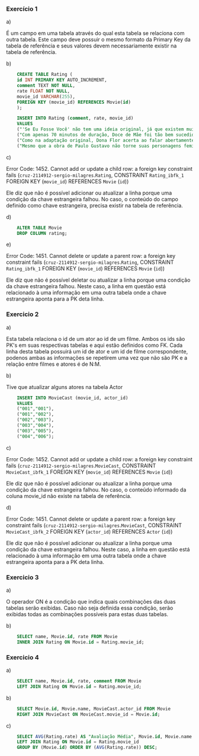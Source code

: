 ### Exercício 1

a)

É um campo em uma tabela através do qual esta tabela se relaciona com outra tabela. Este campo deve possuir o mesmo formato da Primary Key da tabela de referência e seus valores devem necessariamente existir na tabela de referência.

b)

```sql
    CREATE TABLE Rating (
	id INT PRIMARY KEY AUTO_INCREMENT,
    comment TEXT NOT NULL,
	rate FLOAT NOT NULL,
    movie_id VARCHAR(255),
    FOREIGN KEY (movie_id) REFERENCES Movie(id)
    );

    INSERT INTO Rating (comment, rate, movie_id)
    VALUES
    ("'Se Eu Fosse Você' não tem uma ideia original, já que existem muitos filmes de troca de sexo, mas é muito engraçado e espirituoso. Glória Pires é fantástica, muito bonita e também é a responsável por alguns dos melhores momentos do filme. Tony Ramos é 'muito masculino', não tem aquela 'coisa gay' que alguns atores costumam mostrar em suas interpretações; portanto, sua expressão corporal e movimentos como mulher não são naturais como seu papel requer. Enfim, suas falas e situações são hilárias e sua química com Glória Pires é perfeita. O resto do elenco também é excelente e este filme é uma grande diversão","6.1", "001"),
    ("Com apenas 70 minutos de duração, Doce de Mãe foi tão bem sucedido em sua estreia na televisão que acabou gerando uma série, com 14 episódios, lançada no ano seguinte. Fernanda Montenegro venceu o Emmy Internacional como Melhor Atriz pelo telefilme e, depois, foi indicada novamente pela sua interpretação no seriado. Louros merecidos por uma performance inesquecível, que se soma a tantas outras já apresentadas pela veterana atriz.","7.7", "002"),
    ("Como na adaptação original, Dona Flor acerta ao falar abertamente sobre o desejo sexual da mulher e tratar disso sem rodeios ou piadas. Flor gosta de sexo e sexo bom. E não há problema nenhum nisso. É possível dizer que em 2017 as mulheres possuem mais liberdade do que em 1976, quando o primeiro Dona Flor chegou aos cinemas. Porém, o recente retorno do puritanismo mostra como é importante ter essa história novamente nos cinemas. Quando percebe que será feliz realmente com seus dois maridos, Flor dá um tapa na cara da sociedade e em nós também. O novo longa provavelmente não terá o impacto de seu antecessor, mas levanta questões importantes. Por que três pessoas não podem ser felizes em um relacionamento? Aliás, o que os outros têm a ver com isso? Essa é a mensagem que Dona Flor passa com louvor: a vida é curta para se ter medo de ser feliz. Sempre haverá alguém para apontar o dedo e ditar o que é um relacionamento “certo” ou “errado”, mas não vale a pena ser infeliz por isso. Dona Flor e Seus Dois Maridos faz o que o cinema faz de melhor: usa fantasia para enxergar a realidade. E tudo isso sem medo de ser um pouco safado.","5.7", "003"),
    ("Mesmo que a obra de Paulo Gustavo não torne suas personagens femininas e homossexuais em amontoados de clichês, o roteiro desvia suas piadas exageradas para outros alvos fáceis e esquece de focar em temas relevantes, preferindo dar lugar à caricatura que o humorista faz da mãe. Fadado à repetição de piadas e gritarias de seus antecessores, é difícil que Minha Mãe É Uma Peça 3 iguale, também, as boas marcas de bilheteria alcançadas pela franquia.","7.1", "004");
```

c)

Error Code: 1452. Cannot add or update a child row: a foreign key constraint fails (`cruz-2114912-sergio-milagres`.`Rating`, CONSTRAINT `Rating_ibfk_1` FOREIGN KEY (`movie_id`) REFERENCES `Movie` (`id`))

Ele diz que não é possível adicionar ou atualizar a linha porque uma condição da chave estrangeira falhou. No caso, o conteúdo do campo definido como chave estrangeira, precisa existir na tabela de referência.

d)

```sql
    ALTER TABLE Movie
    DROP COLUMN rating;
```

e)

Error Code: 1451. Cannot delete or update a parent row: a foreign key constraint fails (`cruz-2114912-sergio-milagres`.`Rating`, CONSTRAINT `Rating_ibfk_1` FOREIGN KEY (`movie_id`) REFERENCES `Movie` (`id`))

Ele diz que não é possível deletar ou atualizar a linha porque uma condição da chave estrangeira falhou. Neste caso, a linha em questão está relacionado à uma informação em uma outra tabela onde a chave estrangeira aponta para a PK deta linha.

### Exercicio 2

a)

Esta tabela relaciona o id de um ator ao id de um filme. Ambos os ids são PK's em suas respectivas tabelas e aqui estão definidos como FK. Cada linha desta tabela possuirá um id de ator e um id de filme correspondente, podenos ambas as informações se repetirem uma vez que não são PK e a relação entre filmes e atores é de N:M.

b)

Tive que atualizar alguns atores na tabela Actor

```sql
    INSERT INTO MovieCast (movie_id, actor_id)
    VALUES
    ("001","001"),
    ("001","002"),
    ("002","003"),
    ("003","004"),
    ("003","005"),
    ("004","006");
```

c)

Error Code: 1452. Cannot add or update a child row: a foreign key constraint fails (`cruz-2114912-sergio-milagres`.`MovieCast`, CONSTRAINT `MovieCast_ibfk_1` FOREIGN KEY (`movie_id`) REFERENCES `Movie` (`id`))

Ele diz que não é possível adicionar ou atualizar a linha porque uma condição da chave estrangeira falhou. No caso, o conteúdo informado da coluna movie_id não existe na tabela de referência.

d)

Error Code: 1451. Cannot delete or update a parent row: a foreign key constraint fails (`cruz-2114912-sergio-milagres`.`MovieCast`, CONSTRAINT `MovieCast_ibfk_2` FOREIGN KEY (`actor_id`) REFERENCES `Actor` (`id`))

Ele diz que não é possível adicionar ou atualizar a linha porque uma condição da chave estrangeira falhou. Neste caso, a linha em questão está relacionado à uma informação em uma outra tabela onde a chave estrangeira aponta para a PK deta linha.

### Exercicio 3

a)

O operador ON é a condição que indica quais combinações das duas tabelas serão exibidas. Caso não seja definida essa condição, serão exibidas todas as combinações possíveis para estas duas tabelas.

b)

```sql
    SELECT name, Movie.id, rate FROM Movie
    INNER JOIN Rating ON Movie.id = Rating.movie_id;
```

### Exercicio 4

a)

```sql
    SELECT name, Movie.id, rate, comment FROM Movie
    LEFT JOIN Rating ON Movie.id = Rating.movie_id;
```

b)

```sql
    SELECT Movie.id, Movie.name, MovieCast.actor_id FROM Movie
    RIGHT JOIN MovieCast ON MovieCast.movie_id = Movie.id;
```

c)

```sql
    SELECT AVG(Rating.rate) AS "Avaliação Média", Movie.id, Movie.name FROM Movie
    LEFT JOIN Rating ON Movie.id = Rating.movie_id
    GROUP BY (Movie.id) ORDER BY (AVG(Rating.rate)) DESC;
```
